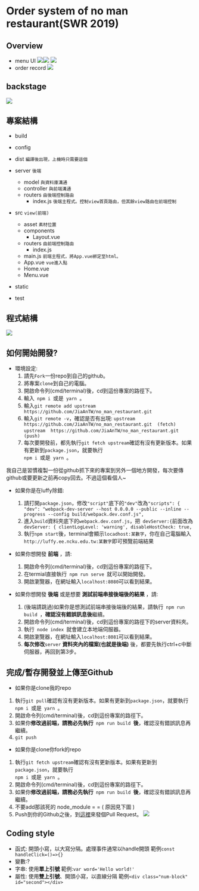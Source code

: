 # Order system of no man restaurant(SWR 2019)
## Overview
* menu UI
![](https://i.imgur.com/vDsKYhm.png)![](https://i.imgur.com/VCSJM01.png)
![](https://i.imgur.com/rfKddOx.png)
* order record
![](https://i.imgur.com/xIri13m.png)
## backstage
![](https://i.imgur.com/lFdYW0X.png)
## 專案結構
* build
* config
* dist `編譯後出現，上機時只需要這個`
* server `後端`
  * model `與資料庫溝通`
  * controller `與前端溝通`
  * routers `由後端控制路由`
    * index.js `後端主程式。控制view首頁路由，但其餘view路由在前端控制`
* src `view(前端)`
  * asset `素材位置`
  * components
      * Layout.vue
  * routers `由前端控制路由`
      * index.js
  * main.js `前端主程式，將App.vue綁定至html。`
  * App.vue `vue進入點`
  * Home.vue
  * Menu.vue 

* static
* test

## 程式結構
![](https://i.imgur.com/jLOHEBg.jpg)

## 如何開始開發?
* 環境設定:
    1. 請先<code>Fork</code>一份repo到自己的github。
    2. 將專案<code>clone</code>到自己的電腦。
    3. 開啟命令列(cmd/terminal)後，cd到這份專案的路徑下。
    4. 輸入<code>  npm i  </code>或是<code>  yarn  </code>。
    5. 輸入` git remote add upstream https://github.com/JiaAnTW/no_man_restaurant.git  `
    6. 輸入` git remote -v `，確認是否有出現:
`upstream  https://github.com/JiaAnTW/no_man_restaurant.git  (fetch)`
`upstream  https://github.com/JiaAnTW/no_man_restaurant.git  (push)`
    7. 每次要開發前，都先執行` git fetch upstream `確認有沒有更新版本。如果有更新到`package.json`，就要執行<code>  npm i  </code>或是<code>  yarn  </code>。

我自己是習慣複製一份從github抓下來的專案到另外一個地方開發，每次要傳github或要更新之前再copy回去。不過這個看個人~


* 如果你是在luffy除錯:
    1. 請打開`package.json`，修改`"script"`底下的`"dev"`改為`"scripts": {
    "dev": "webpack-dev-server --host 0.0.0.0 --public --inline --progress --config build/webpack.dev.conf.js",`
    2. 進入`build`資料夾底下的`webpack.dev.conf.js`，把` devServer:{`前面改為` devServer: {
    clientLogLevel: 'warning',
    disableHostCheck: true,`
    3. 執行`npm start`後，terminal會顯示`locadhost:某數字`，你在自己電腦輸入`http://luffy.ee.ncku.edu.tw:某數字`即可預覽前端結果

* 如果你想開發 **前端** ，請:
    1. 開啟命令列(cmd/terminal)後，cd到這份專案的路徑下。
    2. 在termial直接執行`  npm run serve  `就可以開始開發。
    3. 開啟瀏覽器，在網址輸入`localhost:8080`可以看到結果。

* 如果你想開發 **後端** 或是想要 **測試前端串接後端後的結果** ，請:
    1. (後端請跳過)如果你是想測試前端串接後端後的結果，請執行`  npm run build  `，**確認沒有錯誤訊息後**繼續。
    2. 開啟命令列(cmd/terminal)後，cd到這份專案的路徑下的server資料夾。
    3. 執行`  node index  `就會建立本地端伺服器。
    4. 開啟瀏覽器，在網址輸入`localhost:8081`可以看到結果。
    5. **每次修改**`server` **資料夾內的檔案(也就是後端)** 後，都要先執行ctrl+c中斷伺服器，再回到第3步。

## 完成/暫存開發並上傳至Github

* 如果你是clone我的repo
1. 執行` git pull `確認有沒有更新版本。如果有更新到`package.json`，就要執行<code>  npm i  </code>或是<code>  yarn  </code>。
2. 開啟命令列(cmd/terminal)後，cd到這份專案的路徑下。
3. 如果你**修改過前端，請務必先執行**`  npm run build  `**後**，確認沒有錯誤訊息再繼續。
4. ` git push `

* 如果你是clone你fork的repo
1. 執行` git fetch upstream `確認有沒有更新版本。如果有更新到`package.json`，就要執行<code>  npm i  </code>或是<code>  yarn  </code>。
2. 開啟命令列(cmd/terminal)後，cd到這份專案的路徑下。
3. 如果你**修改過前端，請務必先執行**`  npm run build  `**後**，確認沒有錯誤訊息再繼續。
4. 不要add那該死的 node_module = = ( 原因見下圖 )
5. Push到你的Github之後，到[這裡](https://github.com/JiaAnTW/no_man_restaurant/pulls)來發個Pull Request。
![](https://imgur.com/a/lSuEJVe)




## Coding style
* 函式: 開頭小寫，以大寫分隔。處理事件通常以handle開頭
  範例`const handleClick=()=>{}`
* 變數:?
* 字串: 使用**單上引號**
  範例:`var word='Hello world!'`
* 屬性: 使用**雙上引號**、開頭小寫，以直線分隔
  範例`<div class="num-block" id="second"></div>`
